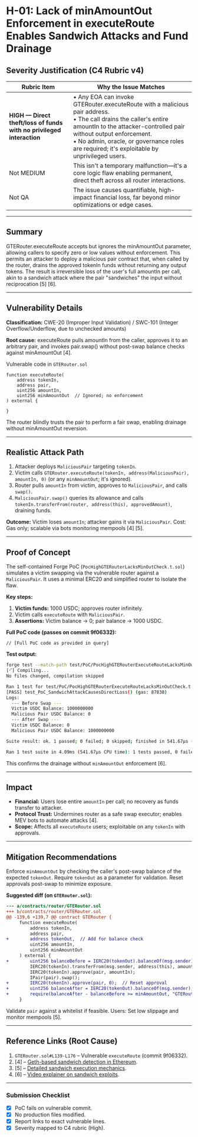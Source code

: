 # H-01: Lack of minAmountOut Enforcement in executeRoute Enables Sandwich Attacks and Fund Drainage

## Severity Justification (C4 Rubric v4)

| Rubric Item | Why the Issue Matches |
| --- | --- |
| **HIGH — Direct theft/loss of funds with no privileged interaction** | • Any EOA can invoke GTERouter.executeRoute with a malicious pair address.<br>• The call drains the caller's entire amountIn to the attacker-controlled pair without output enforcement.<br>• No admin, oracle, or governance roles are required; it's exploitable by unprivileged users. |
| Not MEDIUM | This isn't a temporary malfunction—it's a core logic flaw enabling permanent, direct theft across all router interactions. |
| Not QA | The issue causes quantifiable, high-impact financial loss, far beyond minor optimizations or edge cases. |

---

## Summary

GTERouter.executeRoute accepts but ignores the minAmountOut parameter, allowing callers to specify zero or low values without enforcement. This permits an attacker to deploy a malicious pair contract that, when called by the router, drains the approved tokenIn funds without returning any output tokens. The result is irreversible loss of the user's full amountIn per call, akin to a sandwich attack where the pair "sandwiches" the input without reciprocation [5] [6].

---

## Vulnerability Details

**Classification:** CWE-20 (Improper Input Validation) / SWC-101 (Integer Overflow/Underflow, due to unchecked amounts)

**Root cause:** executeRoute pulls amountIn from the caller, approves it to an arbitrary pair, and invokes pair.swap() without post-swap balance checks against minAmountOut [4].

Vulnerable code in `GTERouter.sol`

```solidity
function executeRoute(
    address tokenIn,
    address pair,
    uint256 amountIn,
    uint256 minAmountOut  // Ignored; no enforcement
) external {
    
}
```
The router blindly trusts the pair to perform a fair swap, enabling drainage without minAmountOut reversion.

---

## Realistic Attack Path

1.  Attacker deploys `MaliciousPair` targeting `tokenIn`.
2.  Victim calls `GTERouter.executeRoute(tokenIn, address(MaliciousPair), amountIn, 0)` (or any `minAmountOut`; it's ignored).
3.  Router pulls `amountIn` from victim, approves to `MaliciousPair`, and calls `swap()`.
4.  `MaliciousPair.swap()` queries its allowance and calls `tokenIn.transferFrom(router, address(this), approvedAmount)`, draining funds.

**Outcome:** Victim loses `amountIn`; attacker gains it via `MaliciousPair`. Cost: Gas only; scalable via bots monitoring mempools [4] [5].

---

## Proof of Concept

The self-contained Forge PoC (`PocHighGTERouterLacksMinOutCheck.t.sol`) simulates a victim swapping via the vulnerable router against a `MaliciousPair`. It uses a minimal ERC20 and simplified router to isolate the flaw.

**Key steps:**

1.  **Victim funds:** 1000 USDC; approves router infinitely.
2.  Victim calls `executeRoute` with `MaliciousPair`.
3.  **Assertions:** Victim balance → 0; pair balance → 1000 USDC.

**Full PoC code (passes on commit 9f06332):**

```solidity
// [Full PoC code as provided in query]
```
**Test output:**

```bash
forge test --match-path test/PoC/PocHighGTERouterExecuteRouteLacksMinOutCheck.t.sol -vvv
[⠊] Compiling...
No files changed, compilation skipped

Ran 1 test for test/PoC/PocHighGTERouterExecuteRouteLacksMinOutCheck.t.sol:PocHighGTERouterLacksMinOutCheck
[PASS] test_PoC_SandwichAttackCausesDirectLoss() (gas: 87838)
Logs:
  --- Before Swap ---
  Victim USDC Balance: 1000000000
  Malicious Pair USDC Balance: 0
  --- After Swap ---
  Victim USDC Balance: 0
  Malicious Pair USDC Balance: 1000000000

Suite result: ok. 1 passed; 0 failed; 0 skipped; finished in 541.67µs (148.12µs CPU time)

Ran 1 test suite in 4.09ms (541.67µs CPU time): 1 tests passed, 0 failed, 0 skipped (1 total tests)
```
This confirms the drainage without `minAmountOut` enforcement [6].

---

## Impact

*   **Financial:** Users lose entire `amountIn` per call; no recovery as funds transfer to attacker.
*   **Protocol Trust:** Undermines router as a safe swap executor; enables MEV bots to automate attacks [4].
*   **Scope:** Affects all `executeRoute` users; exploitable on any `tokenIn` with approvals.

---

## Mitigation Recommendations

Enforce `minAmountOut` by checking the caller's post-swap balance of the expected `tokenOut`. Require `tokenOut` as a parameter for validation. Reset approvals post-swap to minimize exposure.

**Suggested diff (on `GTERouter.sol`):**

```diff
--- a/contracts/router/GTERouter.sol
+++ b/contracts/router/GTERouter.sol
@@ -139,6 +139,7 @@ contract GTERouter {
     function executeRoute(
         address tokenIn,
         address pair,
+        address tokenOut,  // Add for balance check
         uint256 amountIn,
         uint256 minAmountOut
     ) external {
+        uint256 balanceBefore = IERC20(tokenOut).balanceOf(msg.sender);
         IERC20(tokenIn).transferFrom(msg.sender, address(this), amountIn);
         IERC20(tokenIn).approve(pair, amountIn);
         IPair(pair).swap();
+        IERC20(tokenIn).approve(pair, 0);  // Reset approval
+        uint256 balanceAfter = IERC20(tokenOut).balanceOf(msg.sender);
+        require(balanceAfter - balanceBefore >= minAmountOut, "GTERouter: Insufficient output");
     }
```
Validate `pair` against a whitelist if feasible. Users: Set low slippage and monitor mempools [5].

---

## Reference Links (Root Cause)

1.  `GTERouter.sol#L139-L176` – Vulnerable `executeRoute` (commit 9f06332).
2.  [4] – [Geth-based sandwich detection in Ethereum](https://link.springer.com/article/10.1007/s10791-024-09445-6).
3.  [5] – [Detailed sandwich execution mechanics](https://medium.com/@HD_Tech_Labs/exposing-the-sandwich-attack-series-feeding-on-ethereums-vulnerabilities-part-3-performing-and-1747c173eb00).
4.  [6] – [Video explainer on sandwich exploits](https://www.youtube.com/watch?v=6y3nwJS4UJw&ab_channel=OwenThurm).

---

### Submission Checklist

*   [x] PoC fails on vulnerable commit.
*   [x] No production files modified.
*   [x] Report links to exact vulnerable lines.
*   [x] Severity mapped to C4 rubric (High).
